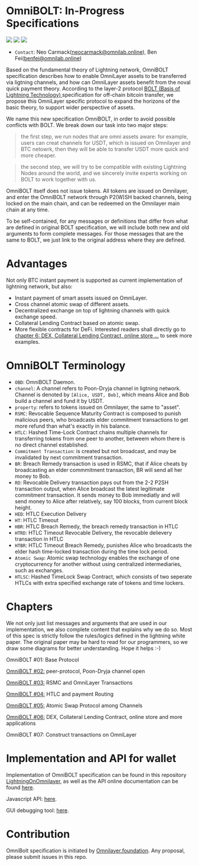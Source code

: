 # OmniBOLT: In-Progress Specifications
[![](https://img.shields.io/badge/license-MIT-brightgreen)](https://github.com/omnilaboratory/Omni-BOLT-spec/blob/master/LICENSE) [![](https://img.shields.io/badge/made%20by-Omni%20Foundation-blue)]() [![](https://img.shields.io/badge/project-LightningOnOmni-orange)](https://github.com/omnilaboratory/LightningOnOmni)

* `Contact`: Neo Carmack(neocarmack@omnilab.online), Ben Fei(benfei@omnilab.online)

Based on the fundamental theory of Lightning network, OmniBOLT specification describes how to enable OmniLayer assets to be transferred via ligtning channels, and how can OmniLayer assets benefit from the noval quick payment theory. According to the layer-2 protocol [BOLT (Basis of Lightning Technology) ](https://github.com/lightningnetwork/lightning-rfc/blob/master/00-introduction.md) specification for off-chain bitcoin transfer, we propose this OmniLayer specific protocol to expand the horizons of the basic theory, to support wider perspective of assets.    

We name this new specification OmniBOLT, in order to avoid possible conflicts with BOLT. We break down our task into two major steps:  

>the first step, we run nodes that are omni assets aware: for example, users can creat channels for USDT, which is issued on Omnilayer and BTC netowrk, then they will be able to transfer USDT more quick and more cheaper.  

>the second step, we will try to be compatible with existing Lightning Nodes around the world, and we sincerely invite experts working on BOLT to work together with us.  

OmniBOLT itself does not issue tokens. All tokens are issued on Omnilayer, and enter the OmniBOLT network through P2(W)SH backed channels, being locked on the main chain, and can be redeemed on the Omnilayer main chain at any time.  

To be self-contained, for any messages or definitions that differ from what are defined in original BOLT specification, we will include both new and old arguments to form complete messages. For those messages that are the same to BOLT, we just link to the original address where they are defined.    

# Advantages

Not only BTC instant payment is supported as current implementation of lightning network, but also:  
 
* Instant payment of smart assets issued on OmniLayer. 
* Cross channel atomic swap of different assets.
* Decentralized exchange on top of lightning channels with quick exchange speed. 
* Collateral Lending Contract based on atomic swap.
* More flexible contracts for DeFi. Interested readers shall directly go to [chapter 6: DEX, Collateral Lending Contract, online store ...](https://github.com/omnilaboratory/Omni-BOLT-spec/blob/master/OmniBOLT-06-Mortgage-Loan-Contracts-for-Crypto-Assets.md) to seek more examples.

# OmniBOLT Terminology

* `OBD`: OmniBOLT Daemon.
* `channel`: A channel refers to Poon-Dryja channel in ligtning network. Channel is denoted by `[Alice, USDT, Bob]`, which means Alice and Bob build a channel and fund it by USDT.
* `property`: refers to tokens issued on Omnilayer, the same to "asset".
* `RSMC`: Revocable Sequence Maturity Contract is composed to punish malicious peers, who broadcasts elder commitment transactions to get more refund than what's exactly in his balance.
* `HTLC`: Hashed Time-Lock Contract chains multiple channels for transferring tokens from one peer to another, betweem whom there is no direct channel established.
* `Commitment Transaction`: is created but not broadcast, and may be invalidated by next commitment transaction.
* `BR`: Breach Remedy transaction is used in RSMC, that if Alice cheats by broadcasting an elder commmitment transaction, BR will send all her money to Bob.
* `RD`: Revocable Delivery transaction pays out from the 2-2 P2SH transaction output, when Alice broadcast the latest legitimate commitment transaction. It sends money to Bob immediatly and will send money to Alice after relatively, say 100 blocks, from current block height. 
* `HED`:  HTLC Execution Delivery
* `HT`: HTLC Timeout
* `HBR`: HTLC Breach Remedy, the breach remedy transaction in HTLC
* `HTRD`: HTLC Timeout Revocable Delivery, the revocable delievery transaction in HTLC
* `HTBR`: HTLC Timeout Breach Remedy, punishes Alice who broadcasts the elder hash time-locked transaction during the time lock period. 
* `Atomic Swap`: Atomic swap technology enables the exchange of one cryptocurrency for another without using centralized intermediaries, such as exchanges. 
* `HTLSC`: Hashed TimeLock Swap Contract, which consists of two seperate HTLCs with extra specified exchange rate of tokens and time lockers.


# Chapters

We not only just list messages and arguments that are used in our implementation, we also complete content that explains why we do so. Most of this spec is strictly follow the rules/logics defined in the lightning white paper. The original paper may be hard to read for our programmers, so we draw some diagrams for better understanding. Hope it helps :-)

OmniBOLT #01: Base Protocol

[OmniBOLT #02:](https://github.com/omnilaboratory/Omni-BOLT-spec/blob/master/OmniBOLT-02-peer-protocol.md) peer-protocol, Poon-Dryja channel open

[OmniBOLT #03:](https://github.com/omnilaboratory/Omni-BOLT-spec/blob/master/OmniBOLT-03-RSMC-and-OmniLayer-Transactions.md) RSMC and OmniLayer Transactions 

[OmniBOLT #04:](https://github.com/omnilaboratory/Omni-BOLT-spec/blob/master/OmniBOLT-04-HTLC-and-Payment-Routing.md) HTLC and payment Routing

[OmniBOLT #05:](https://github.com/omnilaboratory/Omni-BOLT-spec/blob/master/OmniBOLT-05-Atomic-Swap-among-Channels.md) Atomic Swap Protocol among Channels

[OmniBOLT #06:](https://github.com/omnilaboratory/Omni-BOLT-spec/blob/master/OmniBOLT-06-Mortgage-Loan-Contracts-for-Crypto-Assets.md) DEX, Collateral Lending Contract, online store and more applications

OmniBOLT #07: Construct transactions on OmniLayer

# Implementation and API for wallet

Implementation of OmniBOLT specification can be found in this repository [LightningOnOmnilayer](https://github.com/omnilaboratory/LightningOnOmni), as well as the API online documentation can be found [here](https://api.omnilab.online).

Javascript API: [here](https://github.com/omnilaboratory/DebuggingTool/blob/master/js/obdapi.js).

GUI debugging tool: [here](https://github.com/omnilaboratory/DebuggingTool).


# Contribution

OmniBolt specification is initiated by [Omnilayer.foundation](https://github.com/OmniLayer).
Any proposal, please submit issues in this repo.
